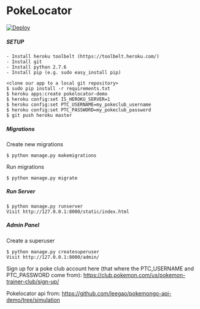 PokeLocator
===========

[![Deploy](https://www.herokucdn.com/deploy/button.png)](https://heroku.com/deploy)

##### SETUP
```
- Install heroku toolbelt (https://toolbelt.heroku.com/)
- Install git
- Install python 2.7.6
- Install pip (e.g. sudo easy_install pip)
```

```
<clone our app to a local git repository>
$ sudo pip install -r requirements.txt
$ heroku apps:create pokelocator-demo
$ heroku config:set IS_HEROKU_SERVER=1
$ heroku config:set PTC_USERNAME=my_pokeclub_username
$ heroku config:set PTC_PASSWORD=my_pokeclub_password
$ git push heroku master
```

##### Migrations
Create new migrations
```
$ python manage.py makemigrations
```

Run migrations
```
$ python manage.py migrate
```

##### Run Server
```
$ python manage.py runserver
Visit http://127.0.0.1:8000/static/index.html
```

##### Admin Panel
Create a superuser
```
$ python manage.py createsuperuser
Visit http://127.0.0.1:8000/admin/
```

Sign up for a poke club account here (that where the PTC_USERNAME and PTC_PASSWORD come from):
https://club.pokemon.com/us/pokemon-trainer-club/sign-up/

Pokelocator api from:
https://github.com/leegao/pokemongo-api-demo/tree/simulation